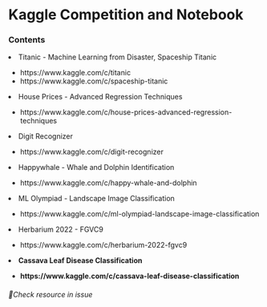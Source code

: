 # Kaggle Competition and Notebook
</hr>
<h3>Contents</h3>
<li>Titanic - Machine Learning from Disaster, Spaceship Titanic</li>
    <ul>
      <li>https://www.kaggle.com/c/titanic</li>
      <li>https://www.kaggle.com/c/spaceship-titanic</li>
    </ul>
<li>House Prices - Advanced Regression Techniques</li>
    <ul>
      <li>https://www.kaggle.com/c/house-prices-advanced-regression-techniques</li>
    </ul>
<li>Digit Recognizer</li>
    <ul>
      <li>https://www.kaggle.com/c/digit-recognizer</li>
    </ul>
<li>Happywhale - Whale and Dolphin Identification</li>
    <ul>
      <li>https://www.kaggle.com/c/happy-whale-and-dolphin</li>
    </ul>    
<li>ML Olympiad - Landscape Image Classification</li>
    <ul>
      <li>https://www.kaggle.com/c/ml-olympiad-landscape-image-classification</li>
    </ul>  
<li>Herbarium 2022 - FGVC9</li>
    <ul>
      <li>https://www.kaggle.com/c/herbarium-2022-fgvc9</li>
    </ul>
<b>
<li>Cassava Leaf Disease Classification</li>
    <ul>
      <li>https://www.kaggle.com/c/cassava-leaf-disease-classification</li>
    </ul>
<b>    
<h6>🌟Check resource in issue</h6>
